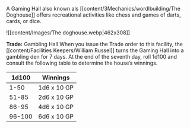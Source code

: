 A Gaming Hall also known als [[content/3Mechanics/wordlbuilding/The Doghouse]] offers recreational activities like chess and games of darts, cards, or dice.

![[content/Images/The doghouse.webp|462x308]]

**Trade:** Gambling Hall When you issue the Trade order to this facility, the [[content/Facilities Keepers/William Russel]] turns the Gaming Hall into a gambling den for 7 days. At the end of the seventh day, roll 1d100 and consult the following table to determine the house’s winnings.

| 1d100  | Winnings    |
| ------ | ----------- |
| 1-50   | 1d6 x 10 GP |
| 51-85  | 2d6 x 10 GP |
| 86-95  | 4d6 x 10 GP |
| 96-100 | 6d6 x 10 GP |
